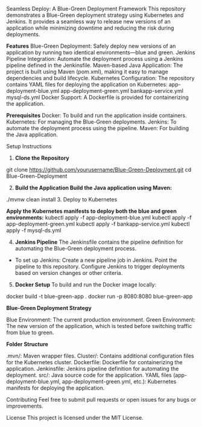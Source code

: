 Seamless Deploy: A Blue-Green Deployment Framework
This repository demonstrates a Blue-Green deployment strategy using Kubernetes and Jenkins. It provides a seamless way to release new versions of an application while minimizing downtime and reducing the risk during deployments.

**Features**
Blue-Green Deployment: Safely deploy new versions of an application by running two identical environments—blue and green.
Jenkins Pipeline Integration: Automate the deployment process using a Jenkins pipeline defined in the Jenkinsfile.
Maven-based Java Application: The project is built using Maven (pom.xml), making it easy to manage dependencies and build lifecycle.
Kubernetes Configuration: The repository contains YAML files for deploying the application on Kubernetes:
app-deployment-blue.yml
app-deployment-green.yml
bankapp-service.yml
mysql-ds.yml
Docker Support: A Dockerfile is provided for containerizing the application.

**Prerequisites**
Docker: To build and run the application inside containers.
Kubernetes: For managing the Blue-Green deployments.
Jenkins: To automate the deployment process using the pipeline.
Maven: For building the Java application.

Setup Instructions

1. **Clone the Repository**

git clone https://github.com/yourusername/Blue-Green-Deployment.git
cd Blue-Green-Deployment


2. **Build the Application
Build the Java application using Maven:**

./mvnw clean install
3. Deploy to Kubernetes

**Apply the Kubernetes manifests to deploy both the blue and green environments:**
kubectl apply -f app-deployment-blue.yml
kubectl apply -f app-deployment-green.yml
kubectl apply -f bankapp-service.yml
kubectl apply -f mysql-ds.yml

4. **Jenkins Pipeline**
The Jenkinsfile contains the pipeline definition for automating the Blue-Green deployment process.

- To set up Jenkins:
Create a new pipeline job in Jenkins.
Point the pipeline to this repository.
Configure Jenkins to trigger deployments based on version changes or other criteria.

5. **Docker Setup**
To build and run the Docker image locally:

docker build -t blue-green-app .
docker run -p 8080:8080 blue-green-app

**Blue-Green Deployment Strategy**

Blue Environment: The current production environment.
Green Environment: The new version of the application, which is tested before switching traffic from blue to green.

**Folder Structure**

.mvn/: Maven wrapper files.
Cluster/: Contains additional configuration files for the Kubernetes cluster.
Dockerfile: Dockerfile for containerizing the application.
Jenkinsfile: Jenkins pipeline definition for automating the deployment.
src/: Java source code for the application.
YAML files (app-deployment-blue.yml, app-deployment-green.yml, etc.): Kubernetes manifests for deploying the application.

Contributing
Feel free to submit pull requests or open issues for any bugs or improvements.

License
This project is licensed under the MIT License.
